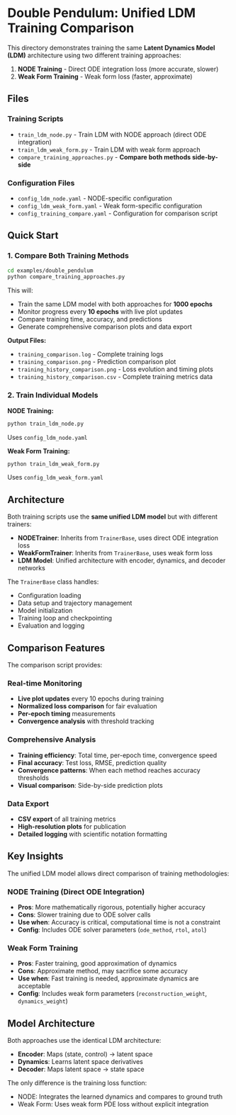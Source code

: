# Double Pendulum: Unified LDM Training Comparison

This directory demonstrates training the same **Latent Dynamics Model (LDM)** architecture using two different training approaches:

1. **NODE Training** - Direct ODE integration loss (more accurate, slower)
2. **Weak Form Training** - Weak form loss (faster, approximate)

## Files

### Training Scripts
- `train_ldm_node.py` - Train LDM with NODE approach (direct ODE integration)
- `train_ldm_weak_form.py` - Train LDM with weak form approach  
- `compare_training_approaches.py` - **Compare both methods side-by-side**

### Configuration Files
- `config_ldm_node.yaml` - NODE-specific configuration
- `config_ldm_weak_form.yaml` - Weak form-specific configuration
- `config_training_compare.yaml` - Configuration for comparison script

## Quick Start

### 1. Compare Both Training Methods 
```bash
cd examples/double_pendulum
python compare_training_approaches.py
```

This will:
- Train the same LDM model with both approaches for **1000 epochs**
- Monitor progress every **10 epochs** with live plot updates
- Compare training time, accuracy, and predictions
- Generate comprehensive comparison plots and data export

**Output Files:**
- `training_comparison.log` - Complete training logs
- `training_comparison.png` - Prediction comparison plot
- `training_history_comparison.png` - Loss evolution and timing plots
- `training_history_comparison.csv` - Complete training metrics data

### 2. Train Individual Models

**NODE Training:**
```bash
python train_ldm_node.py
```
Uses `config_ldm_node.yaml`

**Weak Form Training:**
```bash
python train_ldm_weak_form.py
```
Uses `config_ldm_weak_form.yaml`

## Architecture

Both training scripts use the **same unified LDM model** but with different trainers:

- **NODETrainer**: Inherits from `TrainerBase`, uses direct ODE integration loss
- **WeakFormTrainer**: Inherits from `TrainerBase`, uses weak form loss
- **LDM Model**: Unified architecture with encoder, dynamics, and decoder networks

The `TrainerBase` class handles:
- Configuration loading
- Data setup and trajectory management
- Model initialization
- Training loop and checkpointing
- Evaluation and logging

## Comparison Features

The comparison script provides:

### Real-time Monitoring
- **Live plot updates** every 10 epochs during training
- **Normalized loss comparison** for fair evaluation
- **Per-epoch timing** measurements
- **Convergence analysis** with threshold tracking

### Comprehensive Analysis
- **Training efficiency**: Total time, per-epoch time, convergence speed
- **Final accuracy**: Test loss, RMSE, prediction quality
- **Convergence patterns**: When each method reaches accuracy thresholds
- **Visual comparison**: Side-by-side prediction plots

### Data Export
- **CSV export** of all training metrics
- **High-resolution plots** for publication
- **Detailed logging** with scientific notation formatting

## Key Insights

The unified LDM model allows direct comparison of training methodologies:

### NODE Training (Direct ODE Integration)
- **Pros**: More mathematically rigorous, potentially higher accuracy
- **Cons**: Slower training due to ODE solver calls
- **Use when**: Accuracy is critical, computational time is not a constraint
- **Config**: Includes ODE solver parameters (`ode_method`, `rtol`, `atol`)

### Weak Form Training  
- **Pros**: Faster training, good approximation of dynamics
- **Cons**: Approximate method, may sacrifice some accuracy
- **Use when**: Fast training is needed, approximate dynamics are acceptable
- **Config**: Includes weak form parameters (`reconstruction_weight`, `dynamics_weight`)

## Model Architecture

Both approaches use the identical LDM architecture:
- **Encoder**: Maps (state, control) → latent space
- **Dynamics**: Learns latent space derivatives  
- **Decoder**: Maps latent space → state space

The only difference is the training loss function:
- NODE: Integrates the learned dynamics and compares to ground truth
- Weak Form: Uses weak form PDE loss without explicit integration
